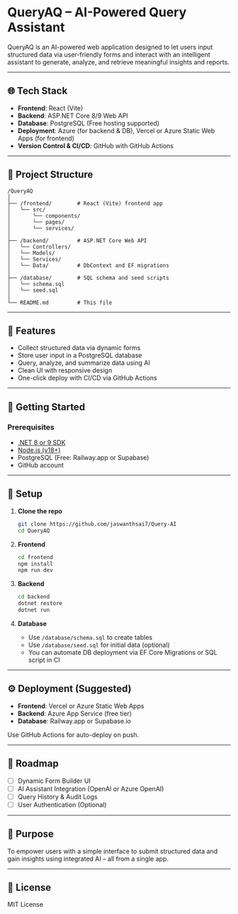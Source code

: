 # QueryAQ – AI-Powered Query Assistant

QueryAQ is an AI-powered web application designed to let users input structured data via user-friendly forms and interact with an intelligent assistant to generate, analyze, and retrieve meaningful insights and reports.

---

## 🌐 Tech Stack

- **Frontend**: React (Vite)
- **Backend**: ASP.NET Core 8/9 Web API
- **Database**: PostgreSQL (Free hosting supported)
- **Deployment**: Azure (for backend & DB), Vercel or Azure Static Web Apps (for frontend)
- **Version Control & CI/CD**: GitHub with GitHub Actions

---

## 📁 Project Structure

```
/QueryAQ
│
├── /frontend/        # React (Vite) frontend app
│   └── src/
│       └── components/
│       └── pages/
│       └── services/
│
├── /backend/         # ASP.NET Core Web API
│   └── Controllers/
│   └── Models/
│   └── Services/
│   └── Data/         # DbContext and EF migrations
│
├── /database/        # SQL schema and seed scripts
│   └── schema.sql
│   └── seed.sql
│
└── README.md         # This file
```

---

## 📝 Features

- Collect structured data via dynamic forms
- Store user input in a PostgreSQL database
- Query, analyze, and summarize data using AI
- Clean UI with responsive design
- One-click deploy with CI/CD via GitHub Actions

---

## 🚀 Getting Started

### Prerequisites

- [.NET 8 or 9 SDK](https://dotnet.microsoft.com/)
- [Node.js (v18+)](https://nodejs.org/)
- PostgreSQL (Free: Railway.app or Supabase)
- GitHub account

---

## 🔧 Setup

1. **Clone the repo**  
   ```bash
   git clone https://github.com/jaswanthsai7/Query-AI
   cd QueryAQ
   ```

2. **Frontend**  
   ```bash
   cd frontend
   npm install
   npm run dev
   ```

3. **Backend**  
   ```bash
   cd backend
   dotnet restore
   dotnet run
   ```

4. **Database**
   - Use `/database/schema.sql` to create tables
   - Use `/database/seed.sql` for initial data (optional)
   - You can automate DB deployment via EF Core Migrations or SQL script in CI

---

## ⚙️ Deployment (Suggested)

- **Frontend**: Vercel or Azure Static Web Apps
- **Backend**: Azure App Service (free tier)
- **Database**: Railway.app or Supabase.io

Use GitHub Actions for auto-deploy on push.

---

## 📌 Roadmap

- [ ] Dynamic Form Builder UI
- [ ] AI Assistant Integration (OpenAI or Azure OpenAI)
- [ ] Query History & Audit Logs
- [ ] User Authentication (Optional)

---

## 🧠 Purpose

To empower users with a simple interface to submit structured data and gain insights using integrated AI – all from a single app.

---

## 📝 License

MIT License
